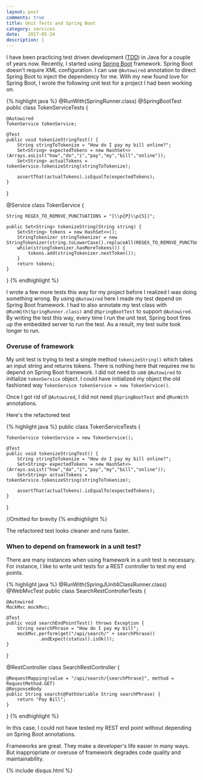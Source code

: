 ```yaml
---
layout: post
comments: true
title: Unit Tests and Spring Boot
category: services
date:   2017-05-24
description: |
---
```


I have been practicing test driven development ([TDD](https://en.wikipedia.org/wiki/Test-driven_development)) in Java for a couple
of years now. Recently, I started using [Spring Boot](http://projects.spring.io/spring-boot/) framework. Spring Boot doesn't require XML configuration.
I can use ```@Autowired``` annotation to direct Spring Boot to inject the dependency for me. With my new found love for Spring Boot,
I wrote the following unit test for a project I had been working on.

{% highlight java %}
@RunWith(SpringRunner.class)
@SpringBootTest
public class TokenServiceTests {

    @Autowired
    TokenService tokenService;

    @Test
    public void tokenizeStringTest() {
        String stringToTokenize = "How do I pay my bill online?";
        Set<String> expectedTokens = new HashSet<>(Arrays.asList("how","do","i","pay","my","bill","online"));
        Set<String> actualTokens = tokenService.tokenizeString(stringToTokenize);

        assertThat(actualTokens).isEqualTo(expectedTokens);
    }
}

@Service
class TokenService {

    String REGEX_TO_REMOVE_PUNCTUATIONS = "[\\p{P}\\p{S}]";

    public Set<String> tokenizeString(String string) {
        Set<String> tokens = new HashSet<>();
        StringTokenizer stringTokenizer = new StringTokenizer(string.toLowerCase().replaceAll(REGEX_TO_REMOVE_PUNCTUATIONS,""));
        while(stringTokenizer.hasMoreTokens()) {
            tokens.add(stringTokenizer.nextToken());
        }
        return tokens;
    }
}
{% endhighlight %}

I wrote a few more tests this way for my project before I realized I was doing something wrong. By using ```@Autowired``` here I made my test
 depend on Spring Boot framework. I had to also annotate my test class with ```@RunWith(SpringRunner.class)```
 and ```@SpringBootTest``` to support ```@Autowired```. By writing the test this way, every time I run the unit test, Spring boot fires up the
 embedded server to run the test. As a result, my test suite took longer to run.

### Overuse of framework

My unit test is trying to test a simple method ```tokenizeString()``` which takes an input string and returns tokens. There is nothing
here that requires me to depend on Spring Boot framework. I did not need to use ```@Autowired``` to initialize ```tokenService``` object.
I could have initialized my object the old fashioned way ```TokenService tokenService = new TokenService()```.

Once I got rid of ```@Autowired```, I did not need ```@SpringBootTest``` and ```@RunWith``` annotations.

Here's the refactored test

{% highlight java %}
public class TokenServiceTests {

    TokenService tokenService = new TokenService();

    @Test
    public void tokenizeStringTest() {
        String stringToTokenize = "How do I pay my bill online?";
        Set<String> expectedTokens = new HashSet<>(Arrays.asList("how","do","i","pay","my","bill","online"));
        Set<String> actualTokens = tokenService.tokenizeString(stringToTokenize);

        assertThat(actualTokens).isEqualTo(expectedTokens);
    }
}

//Omitted for brevity
{% endhighlight %}

The refactored test looks cleaner and runs faster.

### When to depend on framework in a unit test?

There are many instances when using framework in a unit test is necessary. For instance, I like to write unit tests for a REST controller to test my end points.

{% highlight java %}
@RunWith(SpringJUnit4ClassRunner.class)
@WebMvcTest
public class SearchRestControllerTests {

    @Autowired
    MockMvc mockMvc;

    @Test
    public void searchEndPointTest() throws Exception {
        String searchPhrase = "How do I pay my bill";
        mockMvc.perform(get("/api/search/" + searchPhrase))
                .andExpect(status().isOk());
    }
}

@RestController
class SearchRestController {

    @RequestMapping(value = "/api/search/{searchPhrase}", method = RequestMethod.GET)
    @ResponseBody
    public String search(@PathVariable String searchPhrase) {
        return "Pay Bill";
    }
}
{% endhighlight %}

In this case, I could not have tested my REST end point without depending on Spring Boot annotations.

Frameworks are great. They make a developer's life easier in many ways. But
inappropriate or overuse of framework degrades code quality and maintainability.




{% include disqus.html %}
